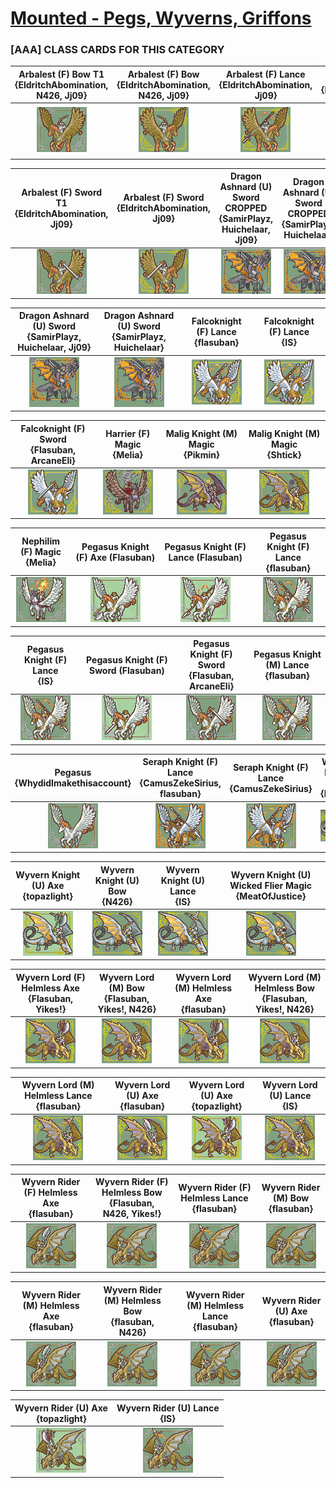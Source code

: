 # [Mounted - Pegs, Wyverns, Griffons](../)

### [AAA] CLASS CARDS FOR THIS CATEGORY


|Arbalest (F) Bow T1 <br> {EldritchAbomination, N426, Jj09}|Arbalest (F) Bow <br> {EldritchAbomination, N426, Jj09}|Arbalest (F) Lance <br> {EldritchAbomination, Jj09}|Arbalest (F) Lance <br> {EldritchAbomination}|
| :---: | :---: | :---: | :---: |
|<img alt="Arbalest (F) Bow T1 {EldritchAbomination, N426, Jj09}" src="Arbalest (F) Bow T1 {EldritchAbomination, N426, Jj09}.png" />|<img alt="Arbalest (F) Bow {EldritchAbomination, N426, Jj09}" src="Arbalest (F) Bow {EldritchAbomination, N426, Jj09}.png" />|<img alt="Arbalest (F) Lance {EldritchAbomination, Jj09}" src="Arbalest (F) Lance {EldritchAbomination, Jj09}.png" />|<img alt="Arbalest (F) Lance {EldritchAbomination}" src="Arbalest (F) Lance {EldritchAbomination}.png" />|


|Arbalest (F) Sword T1 <br> {EldritchAbomination, Jj09}|Arbalest (F) Sword <br> {EldritchAbomination, Jj09}|Dragon Ashnard (U) Sword CROPPED <br> {SamirPlayz, Huichelaar, Jj09}|Dragon Ashnard (U) Sword CROPPED <br> {SamirPlayz, Huichelaar}|
| :---: | :---: | :---: | :---: |
|<img alt="Arbalest (F) Sword T1 {EldritchAbomination, Jj09}" src="Arbalest (F) Sword T1 {EldritchAbomination, Jj09}.png" />|<img alt="Arbalest (F) Sword {EldritchAbomination, Jj09}" src="Arbalest (F) Sword {EldritchAbomination, Jj09}.png" />|<img alt="Dragon Ashnard (U) Sword CROPPED {SamirPlayz, Huichelaar, Jj09}" src="Dragon Ashnard (U) Sword CROPPED {SamirPlayz, Huichelaar, Jj09}.png" />|<img alt="Dragon Ashnard (U) Sword CROPPED {SamirPlayz, Huichelaar}" src="Dragon Ashnard (U) Sword CROPPED {SamirPlayz, Huichelaar}.png" />|


|Dragon Ashnard (U) Sword <br> {SamirPlayz, Huichelaar, Jj09}|Dragon Ashnard (U) Sword <br> {SamirPlayz, Huichelaar}|Falcoknight (F) Lance <br> {flasuban}|Falcoknight (F) Lance <br> {IS}|
| :---: | :---: | :---: | :---: |
|<img alt="Dragon Ashnard (U) Sword {SamirPlayz, Huichelaar, Jj09}" src="Dragon Ashnard (U) Sword {SamirPlayz, Huichelaar, Jj09}.png" />|<img alt="Dragon Ashnard (U) Sword {SamirPlayz, Huichelaar}" src="Dragon Ashnard (U) Sword {SamirPlayz, Huichelaar}.png" />|<img alt="Falcoknight (F) Lance {flasuban}" src="Falcoknight (F) Lance {flasuban}.png" />|<img alt="Falcoknight (F) Lance {IS}" src="Falcoknight (F) Lance {IS}.png" />|


|Falcoknight (F) Sword <br> {Flasuban, ArcaneEli}|Harrier (F) Magic <br> {Melia}|Malig Knight (M) Magic <br> {Pikmin}|Malig Knight (M) Magic <br> {Shtick}|
| :---: | :---: | :---: | :---: |
|<img alt="Falcoknight (F) Sword {Flasuban, ArcaneEli}" src="Falcoknight (F) Sword {Flasuban, ArcaneEli}.png" />|<img alt="Harrier (F) Magic {Melia}" src="Harrier (F) Magic {Melia}.png" />|<img alt="Malig Knight (M) Magic {Pikmin}" src="Malig Knight (M) Magic {Pikmin}.png" />|<img alt="Malig Knight (M) Magic {Shtick}" src="Malig Knight (M) Magic {Shtick}.png" />|


|Nephilim (F) Magic <br> {Melia}|Pegasus Knight (F) Axe (Flasuban) <br> |Pegasus Knight (F) Lance (Flasuban) <br> |Pegasus Knight (F) Lance <br> {flasuban}|
| :---: | :---: | :---: | :---: |
|<img alt="Nephilim (F) Magic {Melia}" src="Nephilim (F) Magic {Melia}.png" />|<img alt="Pegasus Knight (F) Axe (Flasuban)" src="Pegasus Knight (F) Axe (Flasuban).png" />|<img alt="Pegasus Knight (F) Lance (Flasuban)" src="Pegasus Knight (F) Lance (Flasuban).png" />|<img alt="Pegasus Knight (F) Lance {flasuban}" src="Pegasus Knight (F) Lance {flasuban}.png" />|


|Pegasus Knight (F) Lance <br> {IS}|Pegasus Knight (F) Sword (Flasuban) <br> |Pegasus Knight (F) Sword <br> {Flasuban, ArcaneEli}|Pegasus Knight (M) Lance <br> {flasuban}|
| :---: | :---: | :---: | :---: |
|<img alt="Pegasus Knight (F) Lance {IS}" src="Pegasus Knight (F) Lance {IS}.png" />|<img alt="Pegasus Knight (F) Sword (Flasuban)" src="Pegasus Knight (F) Sword (Flasuban).png" />|<img alt="Pegasus Knight (F) Sword {Flasuban, ArcaneEli}" src="Pegasus Knight (F) Sword {Flasuban, ArcaneEli}.png" />|<img alt="Pegasus Knight (M) Lance {flasuban}" src="Pegasus Knight (M) Lance {flasuban}.png" />|


|Pegasus <br> {WhydidImakethisaccount}|Seraph Knight (F) Lance <br> {CamusZekeSirius, flasuban}|Seraph Knight (F) Lance <br> {CamusZekeSirius}|Wyvern Knight (F) <br> {Pikmin}|
| :---: | :---: | :---: | :---: |
|<img alt="Pegasus {WhydidImakethisaccount}" src="Pegasus {WhydidImakethisaccount}.png" />|<img alt="Seraph Knight (F) Lance {CamusZekeSirius, flasuban}" src="Seraph Knight (F) Lance {CamusZekeSirius, flasuban}.png" />|<img alt="Seraph Knight (F) Lance {CamusZekeSirius}" src="Seraph Knight (F) Lance {CamusZekeSirius}.png" />|<img alt="Wyvern Knight (F) {Pikmin}" src="Wyvern Knight (F) {Pikmin}.png" />|


|Wyvern Knight (U) Axe <br> {topazlight}|Wyvern Knight (U) Bow <br> {N426}|Wyvern Knight (U) Lance <br> {IS}|Wyvern Knight (U) Wicked Flier Magic <br> {MeatOfJustice}|
| :---: | :---: | :---: | :---: |
|<img alt="Wyvern Knight (U) Axe {topazlight}" src="Wyvern Knight (U) Axe {topazlight}.png" />|<img alt="Wyvern Knight (U) Bow {N426}" src="Wyvern Knight (U) Bow {N426}.png" />|<img alt="Wyvern Knight (U) Lance {IS}" src="Wyvern Knight (U) Lance {IS}.png" />|<img alt="Wyvern Knight (U) Wicked Flier Magic {MeatOfJustice}" src="Wyvern Knight (U) Wicked Flier Magic {MeatOfJustice}.png" />|


|Wyvern Lord (F) Helmless Axe <br> {Flasuban, Yikes!}|Wyvern Lord (M) Bow <br> {Flasuban, Yikes!, N426}|Wyvern Lord (M) Helmless Axe <br> {flasuban}|Wyvern Lord (M) Helmless Bow <br> {Flasuban, Yikes!, N426}|
| :---: | :---: | :---: | :---: |
|<img alt="Wyvern Lord (F) Helmless Axe {Flasuban, Yikes!}" src="Wyvern Lord (F) Helmless Axe {Flasuban, Yikes!}.png" />|<img alt="Wyvern Lord (M) Bow {Flasuban, Yikes!, N426}" src="Wyvern Lord (M) Bow {Flasuban, Yikes!, N426}.png" />|<img alt="Wyvern Lord (M) Helmless Axe {flasuban}" src="Wyvern Lord (M) Helmless Axe {flasuban}.png" />|<img alt="Wyvern Lord (M) Helmless Bow {Flasuban, Yikes!, N426}" src="Wyvern Lord (M) Helmless Bow {Flasuban, Yikes!, N426}.png" />|


|Wyvern Lord (M) Helmless Lance <br> {flasuban}|Wyvern Lord (U) Axe <br> {flasuban}|Wyvern Lord (U) Axe <br> {topazlight}|Wyvern Lord (U) Lance <br> {IS}|
| :---: | :---: | :---: | :---: |
|<img alt="Wyvern Lord (M) Helmless Lance {flasuban}" src="Wyvern Lord (M) Helmless Lance {flasuban}.png" />|<img alt="Wyvern Lord (U) Axe {flasuban}" src="Wyvern Lord (U) Axe {flasuban}.png" />|<img alt="Wyvern Lord (U) Axe {topazlight}" src="Wyvern Lord (U) Axe {topazlight}.png" />|<img alt="Wyvern Lord (U) Lance {IS}" src="Wyvern Lord (U) Lance {IS}.png" />|


|Wyvern Rider (F) Helmless Axe <br> {flasuban}|Wyvern Rider (F) Helmless Bow <br> {Flasuban, N426, Yikes!}|Wyvern Rider (F) Helmless Lance <br> {flasuban}|Wyvern Rider (M) Bow <br> {flasuban}|
| :---: | :---: | :---: | :---: |
|<img alt="Wyvern Rider (F) Helmless Axe {flasuban}" src="Wyvern Rider (F) Helmless Axe {flasuban}.png" />|<img alt="Wyvern Rider (F) Helmless Bow {Flasuban, N426, Yikes!}" src="Wyvern Rider (F) Helmless Bow {Flasuban, N426, Yikes!}.png" />|<img alt="Wyvern Rider (F) Helmless Lance {flasuban}" src="Wyvern Rider (F) Helmless Lance {flasuban}.png" />|<img alt="Wyvern Rider (M) Bow {flasuban}" src="Wyvern Rider (M) Bow {flasuban}.png" />|


|Wyvern Rider (M) Helmless Axe <br> {flasuban}|Wyvern Rider (M) Helmless Bow <br> {flasuban, N426}|Wyvern Rider (M) Helmless Lance <br> {flasuban}|Wyvern Rider (U) Axe <br> {flasuban}|
| :---: | :---: | :---: | :---: |
|<img alt="Wyvern Rider (M) Helmless Axe {flasuban}" src="Wyvern Rider (M) Helmless Axe {flasuban}.png" />|<img alt="Wyvern Rider (M) Helmless Bow {flasuban, N426}" src="Wyvern Rider (M) Helmless Bow {flasuban, N426}.png" />|<img alt="Wyvern Rider (M) Helmless Lance {flasuban}" src="Wyvern Rider (M) Helmless Lance {flasuban}.png" />|<img alt="Wyvern Rider (U) Axe {flasuban}" src="Wyvern Rider (U) Axe {flasuban}.png" />|


|Wyvern Rider (U) Axe <br> {topazlight}|Wyvern Rider (U) Lance <br> {IS}|
| :---: | :---: |
|<img alt="Wyvern Rider (U) Axe {topazlight}" src="Wyvern Rider (U) Axe {topazlight}.png" />|<img alt="Wyvern Rider (U) Lance {IS}" src="Wyvern Rider (U) Lance {IS}.png" />|


